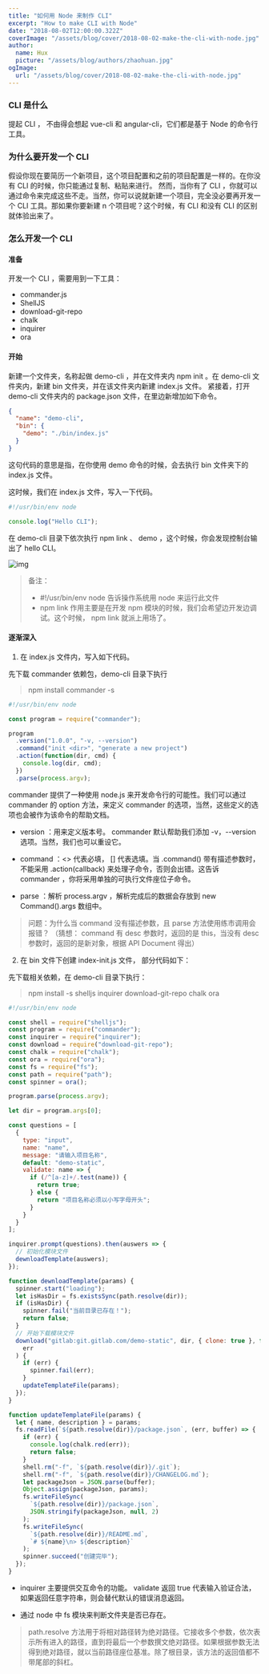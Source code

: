 ```yaml
---
title: "如何用 Node 来制作 CLI"
excerpt: "How to make CLI with Node"
date: "2018-08-02T12:00:00.322Z"
coverImage: "/assets/blog/cover/2018-08-02-make-the-cli-with-node.jpg"
author:
  name: Hux
  picture: "/assets/blog/authors/zhaohuan.jpg"
ogImage:
  url: "/assets/blog/cover/2018-08-02-make-the-cli-with-node.jpg"
---
```


### CLI 是什么

提起 CLI ， 不由得会想起 vue-cli 和 angular-cli，它们都是基于 Node 的命令行工具。

### 为什么要开发一个 CLI

假设你现在要简历一个新项目，这个项目配置和之前的项目配置是一样的。在你没有 CLI 的时候，你只能通过复制、粘贴来进行。
然而，当你有了 CLI ，你就可以通过命令来完成这些不走。当然，你可以说就新建一个项目，完全没必要再开发一个 CLI 工具。那如果你要新建 n 个项目呢？这个时候，有 CLI 和没有 CLI 的区别就体验出来了。

### 怎么开发一个 CLI

#### 准备

开发一个 CLI ，需要用到一下工具：

- commander.js
- ShellJS
- download-git-repo
- chalk
- inquirer
- ora

#### 开始

新建一个文件夹，名称起做 demo-cli ，并在文件夹内 npm init 。在 demo-cli 文件夹内，新建 bin 文件夹，并在该文件夹内新建 index.js 文件。 紧接着，打开 demo-cli 文件夹内的 package.json 文件，在里边新增加如下命令。

```json
{
  "name": "demo-cli",
  "bin": {
    "demo": "./bin/index.js"
  }
}
```

这句代码的意思是指，在你使用 demo 命令的时候，会去执行 bin 文件夹下的 index.js 文件。

这时候，我们在 index.js 文件，写入一下代码。

```js
#!/usr/bin/env node

console.log("Hello CLI");
```

在 demo-cli 目录下依次执行 npm link 、 demo ，这个时候，你会发现控制台输出了 hello CLI。

![img](/assets/blog/context/2018-08-02-make-the-cli-with-node/make-the-cli-with-node-01.png)

> 备注：
>
> - #!/usr/bin/env node 告诉操作系统用 node 来运行此文件
> - npm link 作用主要是在开发 npm 模块的时候，我们会希望边开发边调试。这个时候， npm link 就派上用场了。

#### 逐渐深入

1. 在 index.js 文件内，写入如下代码。

先下载 commander 依赖包，demo-cli 目录下执行

> npm install commander -s

```js
#!/usr/bin/env node

const program = require("commander");

program
  .version("1.0.0", "-v, --version")
  .command("init <dir>", "generate a new project")
  .action(function(dir, cmd) {
    console.log(dir, cmd);
  })
  .parse(process.argv);
```

commander 提供了一种使用 node.js 来开发命令行的可能性。我们可以通过 commander 的 option 方法，来定义 commander 的选项，当然，这些定义的选项也会被作为该命令的帮助文档。

- version ：用来定义版本号。 commander 默认帮助我们添加 -v，--version 选项。当然，我们也可以重设它。

- command ：<> 代表必填， [] 代表选填。当 .command() 带有描述参数时，不能采用 .action(callback) 来处理子命令，否则会出错。这告诉 commander ，你将采用单独的可执行文件座位子命令。

- parse ：解析 process.argv ，解析完成后的数据会存放到 new Command().args 数组中。

> 问题：为什么当 command 没有描述参数，且 parse 方法使用练市调用会报错？
> （猜想： command 有 desc 参数时，返回的是 this，当没有 desc 参数时，返回的是新对象，根据 API Document 得出）

2. 在 bin 文件下创建 index-init.js 文件， 部分代码如下：

先下载相关依赖，在 demo-cli 目录下执行：

> npm install -s shelljs inquirer download-git-repo chalk ora

```js
#!/usr/bin/env node

const shell = require("shelljs");
const program = require("commander");
const inquirer = require("inquirer");
const download = require("download-git-repo");
const chalk = require("chalk");
const ora = require("ora");
const fs = require("fs");
const path = require("path");
const spinner = ora();

program.parse(process.argv);

let dir = program.args[0];

const questions = [
  {
    type: "input",
    name: "name",
    message: "请输入项目名称",
    default: "demo-static",
    validate: name => {
      if (/^[a-z]+/.test(name)) {
        return true;
      } else {
        return "项目名称必须以小写字母开头";
      }
    }
  }
];

inquirer.prompt(questions).then(auswers => {
  // 初始化模块文件
  dewnloadTemplate(auswers);
});

function dewnloadTemplate(params) {
  spinner.start("loading");
  let isHasDir = fs.existsSync(path.resolve(dir));
  if (isHasDir) {
    spinner.fail("当前目录已存在！");
    return false;
  }
  // 开始下载模块文件
  download("gitlab:git.gitlab.com/demo-static", dir, { clone: true }, function(
    err
  ) {
    if (err) {
      spinner.fail(err);
    }
    updateTemplateFile(params);
  });
}

function updateTemplateFile(params) {
  let { name, description } = params;
  fs.readFile(`${path.resolve(dir)}/package.json`, (err, buffer) => {
    if (err) {
      console.log(chalk.red(err));
      return false;
    }
    shell.rm("-f", `${path.resolve(dir)}/.git`);
    shell.rm("-f", `${path.resolve(dir)}/CHANGELOG.md`);
    let packageJson = JSON.parse(buffer);
    Object.assign(packageJson, params);
    fs.writeFileSync(
      `${path.resolve(dir)}/package.json`,
      JSON.stringify(packageJson, null, 2)
    );
    fs.writeFileSync(
      `${path.resolve(dir)}/README.md`,
      `# ${name}\n> ${description}`
    );
    spinner.succeed("创建完毕");
  });
}
```

- inquirer 主要提供交互命令的功能。 validate 返回 true 代表输入验证合法，如果返回任意字符串，则会替代默认的错误消息返回。

- 通过 node 中 fs 模块来判断文件夹是否已存在。

> path.resolve 方法用于将相对路径转为绝对路径。它接收多个参数，依次表示所有进入的路径，直到将最后一个参数撰文绝对路径。如果根据参数无法得到绝对路径，就以当前路径座位基准。除了根目录，该方法的返回值都不带尾部的斜杠。
